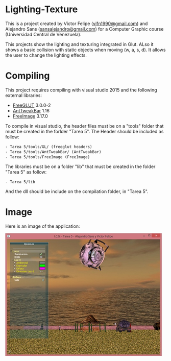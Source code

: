 # Lighting-Texture

This is a project created by Víctor Felipe (vjfn1990@gmail.com) and Alejandro Sans (sansalejandro@gmail.com) for a Computer Graphic course (Universidad Central de Venezuela). 

This projects show the lighting and texturing integrated in Glut. ALso it shows a basic  collision with static objects when moving (w, a, s, d). It allows the user to change the lighting effects.

# Compiling

This project requires compiling with visual studio 2015 and the following external libraries:

* [FreeGLUT] 3.0.0-2
* [AntTweakBar] 1.16
* [FreeImage] 3.17.0

To compile in visual studio, the header files must be on a "tools" folder that must be created in the forlder "Tarea 5". The Header should be included as follow:

    - Tarea 5/tools/GL/ (freeglut headers)
    - Tarea 5/tools/AntTweakBar/ (AntTweakBar)
    - Tarea 5/tools/FreeImage (FreeImage)

The libraries must be on a folder "lib" that must be created in the folder "Tarea 5" as follow:

    - Tarea 5/lib

And the dll should be include on the compilation folder, in "Tarea 5".

# Image

Here is an image of the application:

![alt tag](./Screenshot/Lighting-Texture.jpg)


   [video]: <https://vimeo.com/37664294>
   [SDL]: <https://www.libsdl.org/>
   [SDL_mixer]: <https://www.libsdl.org/projects/SDL_mixer/>
   [FreeGLUT]: <http://freeglut.sourceforge.net/>
   [FreeImage]: <http://freeimage.sourceforge.net/>
   [AntTweakBar]: <http://anttweakbar.sourceforge.net/doc/>
